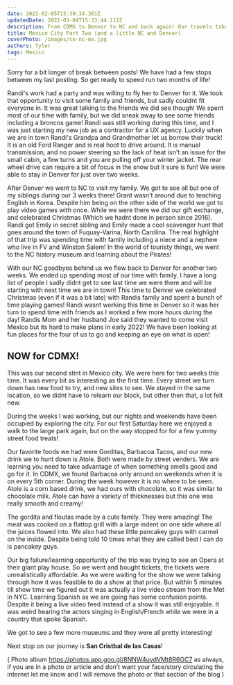 ```yaml
---
date: 2022-02-05T15:39:34.361Z 
updatedDate: 2022-03-04T15:33:44.112Z
description: From CDMX to Denver to NC and back again! Our travels take us home and back out and about!
title: Mexico City Part Two (and a little NC and Denver)
coverPhoto: /images/co-nc-mx.jpg
authors: Tyler
tags: Mexico
---
```

Sorry for a bit longer of break between posts! We have had a few stops between my last posting. So get ready to speed run two months of life!

Randi's work had a party and was willing to fly her to Denver for it. We took that opportunity to visit some family and friends, but sadly couldnt fit everyone in. It was great talking to the friends we did see though! We spent most of our time with family, but we did sneak away to see some friends including a broncos game! Randi was still working during this time, and I was just starting my new job as a contractor for a UX agency. Luckily when we are in town Randi's Grandpa and Grandmother let us borrow their truck! It is an old Ford Ranger and is real hoot to drive around. It is manual transmission, and no power steering so the lack of heat isn't an issue for the small cabin, a few turns and you are pulling off your winter jacket. The rear wheel drive can require a bit of focus in the snow but it sure is fun! We were able to stay in Denver for just over two weeks.

After Denver we went to NC to visit my family. We got to see all but one of my siblings during our 3 weeks there! Grant wasn't around due to teaching English in Korea. Despite him being on the other side of the  world we got to play video games with once. While we were there we did our gift exchange, and celebrated Christmas (Which we hadnt done in person since 2016). Randi got Emily in secret sibling and Emily made a cool scavenger hunt that goes around the town of Fuquay-Varina, North Carolina. The real highlight of that trip was spending time with family including a niece and a nephew who live in FV and Winston Salem! In the world of touristy things, we went to the NC history museum and learning about the Pirates!

With our NC goodbyes behind us we flew back to Denver for another two weeks. We ended up spending most of our time with family. I have a long list of people I sadly didnt get to see last time we were there and will be starting with next time we are in town! This time to Denver we celebrated Christmas (even if it was a bit late) with Randis family and spent a bunch of time playing games! Randi wasnt working this time in Denver so it was her turn to spend time with friends as I worked a few more hours during the day! Randis Mom and her husband Joe said they wanted to come visit Mexico but its hard to make plans in early 2022! We have been looking at fun places for the four of us to go and keeping an eye on what is open!

## NOW for CDMX!

This was our second stint in Mexico city. We were here for two weeks this time. It was every bit as interesting as the first time. Every street we turn down has new food to try, and new sites to see. We stayed in the same location, so we didnt have to relearn our block, but other then that, a lot felt new.

During the weeks I was working, but our nights and weekends have been occupied by exploring the city. For our first Saturday here we enjoyed a walk to the large park again, but on the way stopped for for a few yummy street food treats!

Our favorite foods we had were Gorditas, Barbacoa Tacos, and our new drink we to hunt down is Atole. Both were made by street venders. We are learning you need to take advantage of when something smells good and go for it. In CDMX, we found Barbacoa only around on weekends when it is on every 5th corner. During the week however it is no where to be seen. Atole is a corn based drink, we had ours with chocolate, so it was similar to chocolate milk. Atole can have a variety of thicknesses but this one was really smooth and creamy!

The gordita and floutas made by a cute family. They were amazing! The meat was cooked on a flattop grill with a large indent on one side where all the juices flowed into. We also had these little pancakey guys with carmel on the inside. Despite being told 10 times what they are called best I can do is pancakey guys.

Our big failure/learning opportunity of the trip was trying to see an Opera at their giant play house. So we went and bought tickets, the tickets were unrealistically affordable. As we were waiting for the show we were talking through how it was feasible to do a show at that price. But within 5 minutes till show time we figured out it was actually a live video stream from the Met in NYC. Learning Spanish as we are going has some confusion points. Despite it being a live video feed instead of a show it was still enjoyable. It was weird hearing the actors singing in English/French while we were in a country that spoke Spanish.

We got to see a few more museums and they were all pretty interesting! 

Next stop on our journey is **San Cristbal de las Casas**!

( Photo album https://photos.app.goo.gl/8NNW4uvdVMt8R6GC7 as always, if you are in a photo or article and don't want your face/story circulating the internet let me know and I will remove the photo or that section of the blog )